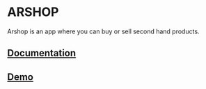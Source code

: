 # ARSHOP
Arshop is an app where you can buy or sell second hand products.

## [Documentation](arshop-doc/README.md)

## [Demo](https://arshop.surge.sh)

